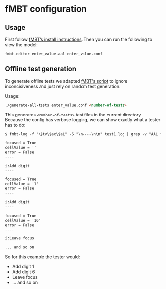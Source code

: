 # fMBT configuration

## Usage

First follow [fMBT's install instructions](https://github.com/intel/fMBT). Then
you can run the following to view the model:

```markdown
fmbt-editor enter_value.aal enter_value.conf
```

## Offline test generation

To generate offline tests we adapted [fMBT's script](https://github.com/intel/fMBT/tree/master/examples/offline-test-suite)
to ignore inconcisiveness and just rely on random test generation.

Usage:

```markdown
./generate-all-tests enter_value.conf <number-of-tests>
```

This generates `<number-of-tests>` test files in the current directory. Because
the config has verbose logging, we can show exactly what a tester has to do:

```markdown
$ fmbt-log -f "\$tv\$ax\$aL" -S "\n----\n\n" test1.log | grep -v "AAL *"

focused = True
cellValue = ''
error = False
----

i:Add digit
----

focused = True
cellValue = '1'
error = False
----

i:Add digit
----

focused = True
cellValue = '16'
error = False
----

i:Leave focus

... and so on
```

So for this example the tester would:

- Add digit 1
- Add digit 6
- Leave focus
- ... and so on
